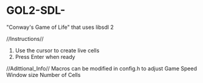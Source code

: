 # GOL2-SDL-
"Conway's Game of Life" that uses libsdl 2

//Instructions//
1. Use the cursor to create live cells
2. Press Enter when ready

//Adittional_Info//
Macros can be modified in config.h to adjust
Game Speed
Window size
Number of Cells

